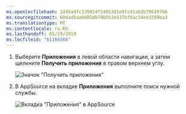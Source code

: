 ```yaml
---
ms.openlocfilehash: 2d45a9fc139014f24653d1e0fcd1ab2b70649766
ms.sourcegitcommit: 60dad5aa0d85db790553e537bf8ac34ee3289ba3
ms.translationtype: MT
ms.contentlocale: ru-RU
ms.lasthandoff: 05/29/2019
ms.locfileid: "61164566"
---
```

1. Выберите **Приложения** в левой области навигации, а затем щелкните **Получить приложения** в правом верхнем углу.
   
     ![Значок "Получить приложения"](./media/powerbi-service-apps-get-more-apps/power-bi-service-apps-get-apps-1-app-line.png)
2. В AppSource на вкладке **Приложения** выполните поиск нужной службы.
   
    ![Вкладка "Приложения" в AppSource](./media/powerbi-service-apps-get-more-apps/power-bi-appsource-apps.png)

